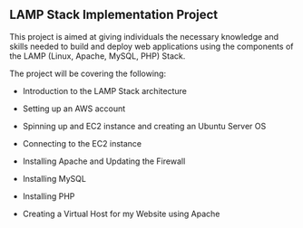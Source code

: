 
## LAMP Stack Implementation Project

This project is aimed at giving individuals the necessary knowledge and skills needed to build and deploy web applications using the components of the LAMP (Linux, Apache, MySQL, PHP) Stack.

The project will be covering the following:

- Introduction to the LAMP Stack architecture

- Setting up an AWS account

- Spinning up and EC2 instance and creating an Ubuntu Server OS

- Connecting to the EC2 instance

- Installing Apache and Updating the Firewall

- Installing MySQL

- Installing PHP

- Creating a Virtual Host for my Website using Apache






